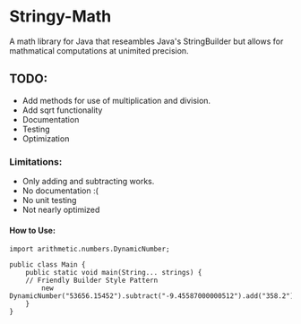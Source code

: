 # Stringy-Math
A math library for Java that reseambles Java's StringBuilder but allows for mathmatical computations at unimited precision.

## TODO:
- Add methods for use of multiplication and division.
- Add sqrt functionality
- Documentation
- Testing
- Optimization

### Limitations:
- Only adding and subtracting works.
- No documentation :(
- No unit testing
- Not nearly optimized

#### How to Use:
```
import arithmetic.numbers.DynamicNumber;

public class Main {
	public static void main(String... strings) {
    // Friendly Builder Style Pattern
		new DynamicNumber("53656.15452").subtract("-9.45587000000512").add("358.2").subtract("-8.1").println();
	}
}
```
